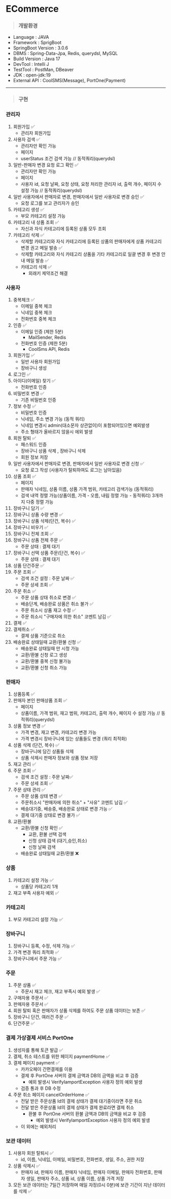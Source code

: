 # ECommerce
>### 개발환경
- Language : JAVA
- Framework : SprigBoot
- SpringBoot Version : 3.0.6
- DBMS : Spring-Data-Jpa, Redis, querydsl, MySQL
- Build Version : Java 17
- DevTool : Intelli J
- TestTool : PostMan, DBeaver
- JDK : open-jdk:19
- External API : CoolSMS(Message), PortOne(Payment)
---
>### 구현
### 관리자
1. 회원가입 ✅
   - 관리자 회원가입
2. 사용자 검색 ✅
   - 관리자만 확인 가능
   - 페이지
   - userStatus 조건 검색 가능 // 동적쿼리(querydsl)
3. 일반-판매자 변경 요청 로그 확인 ✅
   - 관리자만 확인 가능
   - 페이지
   - 사용자 id, 요청 날짜, 요청 상태, 요청 처리한 관리자 id, 출력 개수, 페이지 수 설정 가능 // 동적쿼리(querydsl)
4. 일반 사용자에서 판매자로 변경, 판매자에서 일반 사용자로 변경 승인 ✅
   - 요청 로그를 보고 관리자가 승인
5. 카테고리 생성 ✅
   - 부모 카테고리 설정 가능
6. 카테고리 내 상품 조회 ✅
   - 자신과 자식 카테고리에 등록된 상품 모두 조회
7. 카테고리 삭제 ✅
   - 삭제할 카테고리와 자식 카테고리에 등록된 상품의 판매자에게 상품 카테고리 변경 권고 메일 발송 ✅
   - 삭제할 카테고리와 자식 카테고리 상품을 기타 카테고리로 일괄 변경 후 변경 안내 메일 발송 ✅
   - 카테고리 삭제 ✅
      - 외래키 제약조건 해결

### 사용자
1. 중복체크 ✅
   - 이메일 중복 체크
   - 닉네임 중복 체크
   - 전화번호 중복 체크
2. 인증 ✅
   - 이메일 인증 (제한 5분)
     - MailSender, Redis
   - 전화번호 인증 (제한 5분)
     - CoolSms API, Redis
3. 회원가입 ✅
    - 일반 사용자 회원가입
    - 장바구니 생성
4. 로그인 ✅
5. 아이디(이메일) 찾기 ✅
   - 전화번호 인증 
6. 비밀번호 변경 ✅
   - 기존 비밀번호 인증
7. 정보 수정 ✅
   - 비밀번호 인증
   - 닉네임, 주소 변경 가능 (동적 쿼리)
   - 닉네임 변경시 admin(대소문자 상관없이)이 포함되어있으면 예외발생
   - 주소 형태가 올바르지 않을시 에외 발생 
8. 회원 탈퇴 ✅
   - 패스워드 인증
   - 장바구니 상품 삭제 , 장바구니 삭제
   - 회원 정보 저장
9. 일반 사용자에서 판매자로 변경, 판매자에서 일반 사용자로 변경 신청 ✅
   - 요청 로그 작성 (사용자가 탈퇴하여도 로그는 남아있음)
10. 상품 조회 ✅
    - 페이지
    - 판매자 닉네임, 상품 이름, 상품 가격 범위, 카테고리 검색가능 (동적쿼리)
    - 검색 내역 정렬 가능(상품이름, 가격 - 오름, 내림 정렬 가능 - 동적쿼리) 3개까지 다중 정렬 가능
11. 장바구니 담기 ✅
12. 장바구니 상품 수량 변경 ✅
13. 장바구니 상품 삭제(단건, 복수) ✅
14. 장바구니 비우기 ✅
15. 장바구니 전체 조회 ✅
16. 장바구니 상품 전체 주문 ✅
    - 주문 상태 : 결제 대기
17. 장바구니 선택 상품 주문(단건, 복수) ✅
    - 주문 상태 : 결제 대기
18. 상품 단건주문 ✅
19. 주문 조회 ✅
    - 검색 조건 설정 : 주문 날짜 ✅
    - 주문 상세 조회 ✅
20. 주문 취소 ✅
    - 주문 상품 상태 취소로 변경 ✅
    - 배송단계, 배송완료 상품은 취소 불가 ✅
    - 주문 취소시 상품 재고 수정 ✅
    - 주문 취소시 "구매자에 의한 취소" 코멘트 남김 ✅
21. 결제 ✅
22. 결제취소 ✅
    - 결제 상품 기준으로 취소 
23. 배송완료 상태일때 교환/환불 신청 ✅
    - 배송완료 상태일때 만 시청 가능
    - 교환/환불 신청 로그 생성
    - 교환/환불 중복 신청 불가능
    - 교환/환불 신청 취소 가능

### 판매자
1. 상품등록 ✅
2. 판매자 본인 판매상품 조회 ✅
   - 페이지
   - 상품이름, 가격 범위, 재고 범위, 카테고리, 출력 개수, 페이지 수 설정 가능 // 동적쿼리(querydsl)
3. 상품 정보 변경 ✅  
   - 가격 변경, 재고 변경, 카테고리 변경 가능
   - 가격 변경시 장바구니에 있는 상품들도 변경 (쿼리 최적화)
4. 상품 삭제 (단건, 복수) ✅
   - 장바구니에 담긴 상품들 삭제
   - 상품 삭제시 판매자 정보와 상품 정보 저장
5. 재고 관리 ✅
6. 주문 조회 ✅
   - 검색 조건 설정 : 주문 날짜✅
   - 주문 상세 조회 ✅
7. 주문 상태 관리 ✅
   - 주문 상품 상태 변경 ✅
   - 주문취소시 "판매자에 의한 취소" + "사유" 코멘트 남김 ✅
   - 배송대기중, 배송중, 배송완료 상태로 변경 가능 ✅
   - 결제 대기중 상태로 변경 불가 ✅
8. 교환/환불
    - 교환/환불 신청 확인  ✅
        - 교환, 환불 선택 검색
        - 신청 상태 검색 (대기,승인,취소)
        - 신청 날짜 검색
    - 배송완료 상태일때 교환/환불 ❌

### 상품
1. 카테고리 설정 가능 ✅
   - 상품당 카테고리 1개
2. 재고 부족 사용자 예외 ✅

### 카테고리
1. 부모 카테고리 설정 가능 ✅

### 장바구니
1. 장바구니 등록, 수정, 삭제 가능 ✅
2. 가격 변경 쿼리 최적화 ✅
3. 장바구니에서 주문 가능 ✅

### 주문
1. 주문 상품 ✅
   - 주문시 재고 체크, 재고 부족시 예외 발생 ✅
2. 구매자용 주문서 ✅
3. 판매자용 주문서 ✅
4. 회원 탈퇴 혹은 판매자가 상품 삭제를 하여도 주문 상품 데이터는 보존 ✅
5. 장바구니 단건, 여러건 주문 ✅
6. 단건주문 ✅

### 결제 가상결제 서비스 PortOne
1. 생성자를 통해 토큰 발급 ✅
2. 결제, 취소 테스트를 위한 페이지 paymentHome ✅
3. 결제 페이지 payment ✅
    - 카카오페이 간편결제를 이용
    - 결제 후 PortOne 서버의 결제 금액과 DB의 금액을 비교 후 검증
        - 예외 발생시 VerifyIamportException 사용자 정의 예외 발생
    - 검증 통과 후 DB 수정
4. 주문 취소 페이지 cancelOrderHome ✅
    - 전달 받은 주문상품 Id의 결제 상태가 결제 대기중이라면 주문 취소
    - 전달 받은 주문상품 Id의 결제 상태가 결제 완료라면 결제 취소
      - 환불 후 PortOne 서버의 환불 금액과 DB의 금액을 비교 후 검증
        - 예외 발생시 VerifyIamportException 사용자 정의 예외 발생 
    - 이 외에는 예외처리

### 보관 데이터
1. 사용자 회원 탈퇴시 ✅
   - id, 이름, 닉네임, 이메일, 비밀번호, 전화번호, 생일, 주소, 권한 저장
2. 상품 삭제시 ✅
   - 판매자 id, 판매자 이름, 판매자 닉네임, 판매자 이메일, 판매자 전화번호, 판매자 생일, 판매자 주소, 상품 id, 상품 이름, 상품 가격 저장
3. 모든 보관 데이터는 7일간 저장하며 매일 자정(0시 0분)에 보관 기간이 지난 데이터를 삭제 ✅